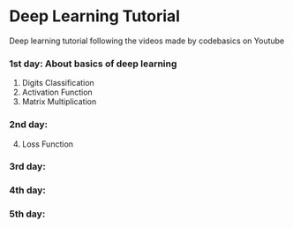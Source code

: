 # Deep Learning Tutorial
Deep learning tutorial following the videos made by codebasics on Youtube

### 1st day: About basics of deep learning
1. Digits Classification
2. Activation Function
3. Matrix Multiplication

### 2nd day:
4. Loss Function

### 3rd day: 

### 4th day: 

### 5th day: 
